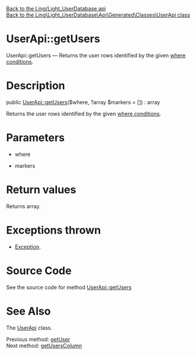[Back to the Ling/Light_UserDatabase api](https://github.com/lingtalfi/Light_UserDatabase/blob/master/doc/api/Ling/Light_UserDatabase.md)<br>
[Back to the Ling\Light_UserDatabase\Api\Generated\Classes\UserApi class](https://github.com/lingtalfi/Light_UserDatabase/blob/master/doc/api/Ling/Light_UserDatabase/Api/Generated/Classes/UserApi.md)


UserApi::getUsers
================



UserApi::getUsers — Returns the user rows identified by the given [where conditions](https://github.com/lingtalfi/SimplePdoWrapper#the-where-conditions).




Description
================


public [UserApi::getUsers](https://github.com/lingtalfi/Light_UserDatabase/blob/master/doc/api/Ling/Light_UserDatabase/Api/Generated/Classes/UserApi/getUsers.md)($where, ?array $markers = []) : array




Returns the user rows identified by the given [where conditions](https://github.com/lingtalfi/SimplePdoWrapper#the-where-conditions).




Parameters
================


- where

    

- markers

    


Return values
================

Returns array.


Exceptions thrown
================

- [Exception](http://php.net/manual/en/class.exception.php).&nbsp;







Source Code
===========
See the source code for method [UserApi::getUsers](https://github.com/lingtalfi/Light_UserDatabase/blob/master/Api/Generated/Classes/UserApi.php#L212-L217)


See Also
================

The [UserApi](https://github.com/lingtalfi/Light_UserDatabase/blob/master/doc/api/Ling/Light_UserDatabase/Api/Generated/Classes/UserApi.md) class.

Previous method: [getUser](https://github.com/lingtalfi/Light_UserDatabase/blob/master/doc/api/Ling/Light_UserDatabase/Api/Generated/Classes/UserApi/getUser.md)<br>Next method: [getUsersColumn](https://github.com/lingtalfi/Light_UserDatabase/blob/master/doc/api/Ling/Light_UserDatabase/Api/Generated/Classes/UserApi/getUsersColumn.md)<br>

